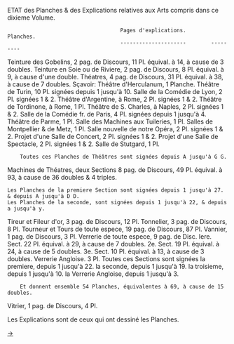 ETAT des Planches & des Explications relatives aux Arts compris dans ce dixieme Volume.

                                        Pages d'explications.        Planches.
                                        ---------------------        ---------

Teinture des Gobelins,                  2 pag. de Discours,          11 Pl. équival. à 14, à cause de 3 doubles.
Teinture en Soie ou de Riviere,         2 pag. de Discours,          8 Pl. équival. à 9, à cause d'une double.
Théatres,                               4 pag. de Discours,          31 Pl. équival. à 38, à cause de 7 doubles.
    Sçavoir:
        Théâtre d'Herculanum,                1 Planche.
        Théâtre de Turin,                    10 Pl. signées depuis 1 jusqu'à 10.
        Salle de la Comédie de Lyon,         2 Pl. signées 1 & 2.
        Théâtre d'Argentine, à Rome,         2 Pl. signées 1 & 2.
        Théâtre de Tordinone, à Rome,        1 Pl.
        Théâtre de S. Charles, à Naples,     2 Pl. signées 1 & 2.
        Salle de la Comédie fr. de Paris,    4 Pl. signées depuis 1 jusqu'à 4.
        Théâtre de Parme,                    1 Pl. Salle des Machines aux Tuileries, 1 Pl.
        Salles de Montpellier & de Metz,     1 Pl.
        Salle nouvelle de notre Opéra,       2 Pl. signées 1 & 2.
        Projet d'une Salle de Concert,       2 Pl. signées 1 & 2.
        Projet d'une Salle de Spectacle,     2 Pl. signées 1 & 2.
        Salle de Stutgard,                   1 Pl.

        Toutes ces Planches de Théâtres sont signées depuis A jusqu'à G G.

Machines de Théatres, deux Sections     8 pag. de Discours,          49 Pl. équival. à 93, à cause de 36 doubles & 4 triples.

    Les Planches de la premiere Section sont signées depuis 1 jusqu'à 27. & depuis A jusqu'à D D.
    Les Planches de la seconde, sont signées depuis 1 jusqu'à 22, & depuis a jusqu'à y.

Tireur et Fileur d'or,                  3 pag. de Discours,          12 Pl.
Tonnelier,                              3 pag. de Discours,          8 Pl.
Tourneur et Tours de toute espece,      19 pag. de Discours,         87 Pl.
Vannier,                                1 pag. de Discours,          3 Pl.
Verrerie de toute espece,               9 pag. de Disc.
    Iere. Sect. 22 Pl. équival. à 29, à cause de 7 doubles.
    2e. Sect. 19 Pl. équival. à 24, à cause de 5 doubles.
    3e. Sect. 10 Pl. équival. à 13, à cause de 3 doubles.
    Verrerie Angloise. 3 Pl.
    Toutes ces Sections sont signées
        la premiere, depuis 1 jusqu'à 22.
        la seconde, depuis 1 jusqu'à 19.
        la troisieme, depuis 1 jusqu'à 10.
        la Verrerie Angloise, depuis 1 jusqu'à 3.
        
        Et donnent ensemble 54 Planches, équivalentes à 69, à cause de 15 doubles.

Vitrier,                                1 pag. de Discours,            4 Pl.

Les Explications sont de ceux qui ont dessiné les Planches.

[->](03-Certificat_de_l'Académie.md)

